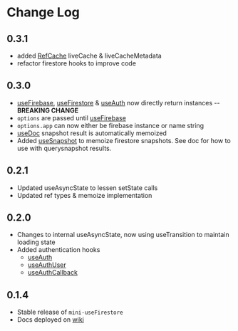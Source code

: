 # Change Log

## 0.3.1

- added [RefCache](https://github.com/jaycsantos/mini-usefirebase/wiki/Enumeration.RefCache#enumeration-members) liveCache & liveCacheMetadata
- refactor firestore hooks to improve code

## 0.3.0

- [useFirebase](https://github.com/jaycsantos/mini-usefirebase/wiki/Function.useFirebase), [useFirestore](https://github.com/jaycsantos/mini-usefirebase/wiki/Function.useFirestore) & [useAuth](https://github.com/jaycsantos/mini-usefirebase/wiki/Function.useAuth) now directly return instances -- **BREAKING CHANGE**
- `options` are passed until [useFirebase](https://github.com/jaycsantos/mini-usefirebase/wiki/Function.useFirebase)
- `options.app` can now either be firebase instance or name string
- [useDoc](https://github.com/jaycsantos/mini-usefirebase/wiki/Function.useDoc) snapshot result is automatically memoized
- Added [useSnapshot](https://github.com/jaycsantos/mini-usefirebase/wiki/Function.useSnapshot) to memoize firestore snapshots. See doc for how to use with querysnapshot results.

## 0.2.1

- Updated useAsyncState to lessen setState calls
- Updated ref types & memoize implementation

## 0.2.0

- Changes to internal useAsyncState, now using useTransition to maintain loading state
- Added authentication hooks
  - [useAuth](https://github.com/jaycsantos/mini-usefirebase/wiki/Function.useAuth)
  - [useAuthUser](https://github.com/jaycsantos/mini-usefirebase/wiki/Function.useAuthUser)
  - [useAuthCallback](https://github.com/jaycsantos/mini-usefirebase/wiki/Function.useAuthCallback)

## 0.1.4

- Stable release of `mini-useFirestore`
- Docs deployed on [wiki](https://github.com/jaycsantos/mini-usefirebase/wiki/globals)
